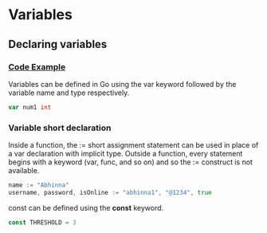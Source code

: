 
# Variables

## Declaring variables

### [Code Example](../tutorials/variables/variables.go)

Variables can be defined in Go using the var keyword followed by the variable name and type respectively.

```go
var num1 int
```

### Variable short declaration

Inside a function, the := short assignment statement can be used in place of a var declaration with implicit type.
Outside a function, every statement begins with a keyword (var, func, and so on) and so the := construct is not available.

```go
name := "Abhinna"
username, password, isOnline := "abhinna1", "@1234", true
```

const can be defined using the **const** keyword.

```go
const THRESHOLD = 3
```
